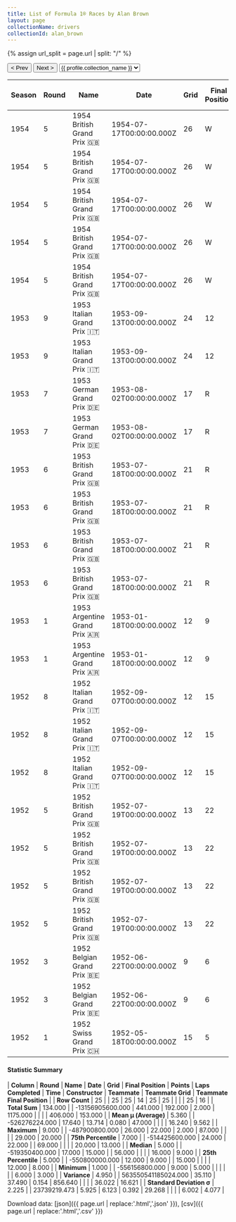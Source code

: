 ```yaml
---
title: List of Formula 1® Races by Alan Brown
layout: page
collectionName: drivers
collectionId: alan_brown
---
```


{% assign url_split = page.url | split: "/" %}
<div id="collection-navigation">
<button onclick="selector.options[selector.selectedIndex-1].value && (window.location = selector.options[selector.selectedIndex-1].value);">&lt; Prev</button>
<button onclick="selector.options[selector.selectedIndex+1].value && (window.location = selector.options[selector.selectedIndex+1].value);">Next &gt;</button>
<select id="selector" onchange="this.options[this.selectedIndex].value && (window.location = this.options[this.selectedIndex].value);">
  {% for collectionId in site.data[page.collectionName].refs %}
    {% if collectionId == page.collectionId %}
      {% assign selected = "selected" %}
    {% else %}
      {% assign selected = "" %}
    {% endif %}
    {% assign profile = site.data[page.collectionName][collectionId].profile %}
    <option value="/f1/{{ page.collectionName }}/{{ collectionId }}/{{ url_split[4] }}" {{ selected }}>{{ profile.collection_name }}</option>
  {% endfor %}
</select>
</div>

| Season | Round | Name | Date | Grid | Final Position | Points | Laps Completed | Time | Constructor | Teammate | Teammate Grid | Teammate Final Position |
|--|--|--|--|--|--|--|--|--|--|--|--|--|
| 1954 | 5 | 1954 British Grand Prix 🇬🇧 | 1954-07-17T00:00:00.000Z | 26 | W | 0.0 | 0 |   | Cooper 🇬🇧 | [Bob Gerard 🇬🇧](/f1/drivers/gerard) | 18 | 10 |
| 1954 | 5 | 1954 British Grand Prix 🇬🇧 | 1954-07-17T00:00:00.000Z | 26 | W | 0.0 | 0 |   | Cooper 🇬🇧 | [Horace Gould 🇬🇧](/f1/drivers/gould) | 20 | 15 |
| 1954 | 5 | 1954 British Grand Prix 🇬🇧 | 1954-07-17T00:00:00.000Z | 26 | W | 0.0 | 0 |   | Cooper 🇬🇧 | [Peter Whitehead 🇬🇧](/f1/drivers/whitehead) | 24 | R |
| 1954 | 5 | 1954 British Grand Prix 🇬🇧 | 1954-07-17T00:00:00.000Z | 26 | W | 0.0 | 0 |   | Cooper 🇬🇧 | [Eric Brandon 🇬🇧](/f1/drivers/brandon) | 25 | R |
| 1954 | 5 | 1954 British Grand Prix 🇬🇧 | 1954-07-17T00:00:00.000Z | 26 | W | 0.0 | 0 |   | Cooper 🇬🇧 | [Rodney Nuckey 🇬🇧](/f1/drivers/nuckey) | 29 | W |
| 1953 | 9 | 1953 Italian Grand Prix 🇮🇹 | 1953-09-13T00:00:00.000Z | 24 | 12 | 0.0 | 70 |   | Cooper 🇬🇧 | [Stirling Moss 🇬🇧](/f1/drivers/moss) | 10 | 13 |
| 1953 | 9 | 1953 Italian Grand Prix 🇮🇹 | 1953-09-13T00:00:00.000Z | 24 | 12 | 0.0 | 70 |   | Cooper 🇬🇧 | [Ken Wharton 🇬🇧](/f1/drivers/wharton) | 19 | N |
| 1953 | 7 | 1953 German Grand Prix 🇩🇪 | 1953-08-02T00:00:00.000Z | 17 | R | 0.0 | 15 |   | Cooper 🇬🇧 | [Stirling Moss 🇬🇧](/f1/drivers/moss) | 12 | 6 |
| 1953 | 7 | 1953 German Grand Prix 🇩🇪 | 1953-08-02T00:00:00.000Z | 17 | R | 0.0 | 15 |   | Cooper 🇬🇧 | [Rodney Nuckey 🇬🇧](/f1/drivers/nuckey) | 20 | 11 |
| 1953 | 6 | 1953 British Grand Prix 🇬🇧 | 1953-07-18T00:00:00.000Z | 21 | R | 0.0 | 56 |   | Cooper 🇬🇧 | [Ken Wharton 🇬🇧](/f1/drivers/wharton) | 11 | 8 |
| 1953 | 6 | 1953 British Grand Prix 🇬🇧 | 1953-07-18T00:00:00.000Z | 21 | R | 0.0 | 56 |   | Cooper 🇬🇧 | [Peter Whitehead 🇬🇧](/f1/drivers/whitehead) | 14 | 9 |
| 1953 | 6 | 1953 British Grand Prix 🇬🇧 | 1953-07-18T00:00:00.000Z | 21 | R | 0.0 | 56 |   | Cooper 🇬🇧 | [Jimmy Stewart 🇬🇧](/f1/drivers/jimmy_stewart) | 15 | R |
| 1953 | 6 | 1953 British Grand Prix 🇬🇧 | 1953-07-18T00:00:00.000Z | 21 | R | 0.0 | 56 |   | Cooper 🇬🇧 | [Tony Crook 🇬🇧](/f1/drivers/crook) | 25 | R |
| 1953 | 1 | 1953 Argentine Grand Prix 🇦🇷 | 1953-01-18T00:00:00.000Z | 12 | 9 | 0.0 | 87 |   | Cooper 🇬🇧 | [John Barber 🇬🇧](/f1/drivers/john_barber) | 16 | 8 |
| 1953 | 1 | 1953 Argentine Grand Prix 🇦🇷 | 1953-01-18T00:00:00.000Z | 12 | 9 | 0.0 | 87 |   | Cooper 🇬🇧 | [Adolfo Cruz 🇦🇷](/f1/drivers/cruz) | 13 | R |
| 1952 | 8 | 1952 Italian Grand Prix 🇮🇹 | 1952-09-07T00:00:00.000Z | 12 | 15 | 0.0 | 68 |   | Cooper 🇬🇧 | [Ken Wharton 🇬🇧](/f1/drivers/wharton) | 15 | 9 |
| 1952 | 8 | 1952 Italian Grand Prix 🇮🇹 | 1952-09-07T00:00:00.000Z | 12 | 15 | 0.0 | 68 |   | Cooper 🇬🇧 | [Eric Brandon 🇬🇧](/f1/drivers/brandon) | 20 | 13 |
| 1952 | 8 | 1952 Italian Grand Prix 🇮🇹 | 1952-09-07T00:00:00.000Z | 12 | 15 | 0.0 | 68 |   | Cooper 🇬🇧 | [Mike Hawthorn 🇬🇧](/f1/drivers/hawthorn) | 12 | N |
| 1952 | 5 | 1952 British Grand Prix 🇬🇧 | 1952-07-19T00:00:00.000Z | 13 | 22 | 0.0 | 69 |   | Cooper 🇬🇧 | [Mike Hawthorn 🇬🇧](/f1/drivers/hawthorn) | 7 | 3 |
| 1952 | 5 | 1952 British Grand Prix 🇬🇧 | 1952-07-19T00:00:00.000Z | 13 | 22 | 0.0 | 69 |   | Cooper 🇬🇧 | [Reg Parnell 🇬🇧](/f1/drivers/reg_parnell) | 6 | 7 |
| 1952 | 5 | 1952 British Grand Prix 🇬🇧 | 1952-07-19T00:00:00.000Z | 13 | 22 | 0.0 | 69 |   | Cooper 🇬🇧 | [Eric Brandon 🇬🇧](/f1/drivers/brandon) | 18 | 20 |
| 1952 | 5 | 1952 British Grand Prix 🇬🇧 | 1952-07-19T00:00:00.000Z | 13 | 22 | 0.0 | 69 |   | Cooper 🇬🇧 | [David Murray 🇬🇧](/f1/drivers/murray) | 22 | R |
| 1952 | 3 | 1952 Belgian Grand Prix 🇧🇪 | 1952-06-22T00:00:00.000Z | 9 | 6 | 0.0 | 34 |   | Cooper 🇬🇧 | [Mike Hawthorn 🇬🇧](/f1/drivers/hawthorn) | 6 | 4 |
| 1952 | 3 | 1952 Belgian Grand Prix 🇧🇪 | 1952-06-22T00:00:00.000Z | 9 | 6 | 0.0 | 34 |   | Cooper 🇬🇧 | [Eric Brandon 🇬🇧](/f1/drivers/brandon) | 12 | 9 |
| 1952 | 1 | 1952 Swiss Grand Prix 🇨🇭 | 1952-05-18T00:00:00.000Z | 15 | 5 | 2.0 | 59 |   | Cooper 🇬🇧 | [Eric Brandon 🇬🇧](/f1/drivers/brandon) | 17 | 8 |

#### Statistic Summary

| **Column** | **Round** | **Name** | **Date** | **Grid** | **Final Position** | **Points** | **Laps Completed** | **Time** | **Constructor** | **Teammate** | **Teammate Grid** | **Teammate Final Position** |
| **Row Count** | 25 |  | 25 | 25 | 14 | 25 | 25 |  |  |  | 25 | 16 |
| **Total Sum** | 134.000 |  | -13156905600.000 | 441.000 | 192.000 | 2.000 | 1175.000 |  |  |  | 406.000 | 153.000 |
| **Mean μ (Average)** | 5.360 |  | -526276224.000 | 17.640 | 13.714 | 0.080 | 47.000 |  |  |  | 16.240 | 9.562 |
| **Maximum** | 9.000 |  | -487900800.000 | 26.000 | 22.000 | 2.000 | 87.000 |  |  |  | 29.000 | 20.000 |
| **75th Percentile** | 7.000 |  | -514425600.000 | 24.000 | 22.000 |  | 69.000 |  |  |  | 20.000 | 13.000 |
| **Median** | 5.000 |  | -519350400.000 | 17.000 | 15.000 |  | 56.000 |  |  |  | 16.000 | 9.000 |
| **25th Percentile** | 5.000 |  | -550800000.000 | 12.000 | 9.000 |  | 15.000 |  |  |  | 12.000 | 8.000 |
| **Minimum** | 1.000 |  | -556156800.000 | 9.000 | 5.000 |  |  |  |  |  | 6.000 | 3.000 |
| **Variance** | 4.950 |  | 563550541185024.000 | 35.110 | 37.490 | 0.154 | 856.640 |  |  |  | 36.022 | 16.621 |
| **Standard Deviation σ** | 2.225 |  | 23739219.473 | 5.925 | 6.123 | 0.392 | 29.268 |  |  |  | 6.002 | 4.077 |

Download data: [json]({{ page.url | replace:'.html','.json' }}), [csv]({{ page.url | replace:'.html','.csv' }})
